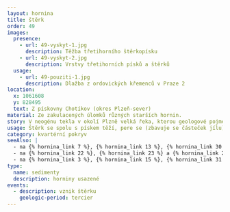 ```yaml
---
layout: hornina
title: štěrk
order: 49
images:
  presence:
    - url: 49-vyskyt-1.jpg
      description: Těžba třetihorního štěrkopísku
    - url: 49-vyskyt-2.jpg
      description: Vrstvy třetihorních písků a štěrků
  usage:
    - url: 49-pouziti-1.jpg
      description: Dlažba z ordovických křemenců v Praze 2
location:
  x: 1061608
  y: 828495
  text: Z pískovny Chotíkov (okres Plzeň-sever)
material: Ze zakulacených úlomků různých starších hornin.
story: V neogénu tekla v okolí Plzně velká řeka, kterou geologové pojmenovali Paleoberounka. Tekla k severozápadu a ústila do sladkovodních jezer pod Krušnými horami. Paleoberounka se zařezávala do starších hornin z různých období a unášela jejich úlomky. Mezi valouny nejčastěji najdeme odolné horniny bohemika (např. proterozoické silicity a spility a ordovické křemence). Místy se objeví části prokřemenělých kmenů karbonských rostlin, které Paleoberounka uvolnila ze sedimentů plzeňské pánve.
usage: Štěrk se spolu s pískem těží, pere se (zbavuje se částeček jílu), zrna štěrku a písku se třídí podle velikosti. Používají se jako plnivo do betonových směsí, do malt a pro další účely ve stavebnictví.
category: kvartérní pokryv
seeAlso: |
  - na {% hornina_link 7 %}, {% hornina_link 13 %}, {% hornina_link 30 %}, {% hornina_link 39 %} - uvidíš, jak vypadají některé z hornin, z nichž jsou mé valouny
  - na {% hornina_link 22 %}, {% hornina_link 23 %} a {% hornina_link 24 %}  - uvidíš, že štěrky vznikaly i na jiných místech a v jiných obdobích
  - na {% hornina_link 3 %}, {% hornina_link 15 %}, {% hornina_link 31 %} a {% hornina_link 43 %} - uvidíš, že ze štěrku může vzniknout pevná hornina
type:
  name: sedimenty
  description: horniny usazené
events:
  - description: vznik štěrku
    geologic-period: tercier
---
```


